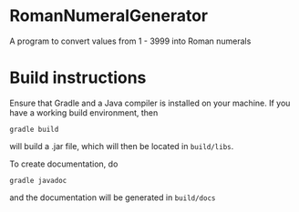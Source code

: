 # RomanNumeralGenerator
A program to convert values from 1 - 3999 into Roman numerals

# Build instructions

Ensure that Gradle and a Java compiler is installed on your machine.  If you have a working build environment, then  
```
gradle build 
```
will build a .jar file, which will then be located in `build/libs`.

To create documentation, do 
```
gradle javadoc
```
and the documentation will be generated in `build/docs`

